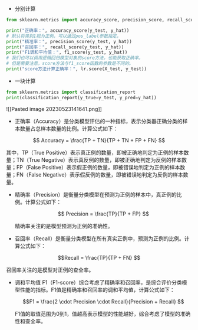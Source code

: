 
- 分别计算
```python
from sklearn.metrics import accuracy_score, precision_score, recall_score,f1_score

print("正确率：", accuracy_score(y_test, y_hat))
# 默认将类别1视为正例，可以通过pos_label参数指定。
print("精准率：", precision_score(y_test, y_hat))
print("召回率：", recall_score(y_test, y_hat))
print("F1调和平均值：", f1_score(y_test, y_hat))
# 我们也可以调用逻辑回归模型对象的score方法，也能获取正确率。
# 但是需要注意，score方法与f1_score函数的参数是不同的。
print("score方法计算正确率：", lr.score(X_test, y_test))
```

- 一块计算
```python
from sklearn.metrics import classification_report
print(classification_report(y_true=y_test, y_pred=y_hat))
```
![[Pasted image 20230523141641.png]]

- 正确率（Accuracy）是分类模型评估的一种指标，表示分类器正确分类的样本数量占总样本数量的比例。计算公式如下：

 $$ Accuracy = \frac{TP + TN}{TP + TN + FP + FN} $$

  其中，TP（True Positive）表示真正例的数量，即被正确地判定为正例的样本数量；TN（True Negative）表示真反例的数量，即被正确地判定为反例的样本数量；FP（False Positive）表示假正例的数量，即被错误地判定为正例的样本数量；FN（False Negative）表示假反例的数量，即被错误地判定为反例的样本数量。

- 精确率（Precision）是衡量分类模型在预测为正例的样本中，真正例的比例。计算公式如下：

  $$ Precision = \frac{TP}{TP + FP} $$

  精确率关注的是模型预测为正例的准确性。

- 召回率（Recall）是衡量分类模型在所有真实正例中，预测为正例的比例。计算公式如下：

$$Recall = \frac{TP}{TP + FN} $$

  召回率关注的是模型对正例的查全率。

- 调和平均值 F1（F1-score）综合考虑了精确率和召回率，是综合评价分类模型性能的指标。F1值是精确率和召回率的调和平均值，计算公式如下：

  $$F1 = \frac{2 \cdot Precision \cdot Recall}{Precision + Recall} $$

  F1值的取值范围为0到1，值越高表示模型的性能越好，综合考虑了模型的准确性和查全率。
